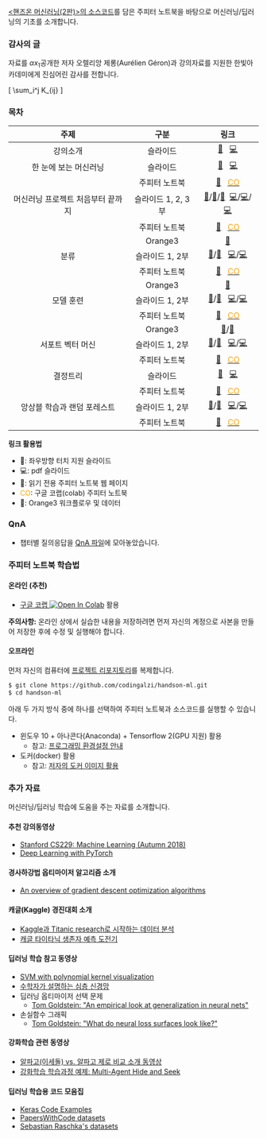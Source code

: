 <!--  마크다운에서 수식 표현하기 설정 시작 -->
<script type="text/x-mathjax-config">
MathJax.Hub.Config({
    TeX: {
      equationNumbers: {
        autoNumber: "AMS"
      }
    },
    tex2jax: {
    inlineMath: [ ['$', '$'] ],
    displayMath: [ ['$$', '$$'] ],
    processEscapes: true,
  }
});
MathJax.Hub.Register.MessageHook("Math Processing Error",function (message) {
          alert("Math Processing Error: "+message[1]);
	      });
MathJax.Hub.Register.MessageHook("TeX Jax - parse error",function (message) {
	        alert("Math Processing Error: "+message[1]);
	      });
</script>
<script type="text/javascript" async
  src="https://cdn.mathjax.org/mathjax/latest/MathJax.js?config=TeX-MML-AM_CHTML">
</script>
<!--  마크다운에서 수식 표현하기 설정 끝 -->

[&lt;핸즈온 머신러닝(2판)&gt;의 소스코드](https://github.com/ageron/handson-ml2)를 
담은 주피터 노트북을 바탕으로 머신러닝/딥러닝의 기초를 소개합니다.

### 감사의 글

자료를 $\alpha x_1$공개한 저자 오렐리앙 제롱(Aur&eacute;lien G&eacute;ron)과 강의자료를 지원한 한빛아카데미에게 진심어린 감사를 전합니다.

\[
\sum_i^j K_{ij}
\]

### 목차

| 주제 | 구분 | 링크 |
| :--: | :--: | :--: |
| 강의소개 | 슬라이드 | [&#x1F4F1;](./slides/handson-ml2-00.slides.html) &nbsp; [&#x1F4BB;](./slides/handson-ml2-00-slides.pdf) |
| 한 눈에 보는 머신러닝 | 슬라이드 | [&#x1F4F1;](./slides/handson-ml2-01.slides.html) &nbsp; [&#x1F4BB;](./slides/handson-ml2-01-slides.pdf) |
| | 주피터 노트북 | [&#x1F4D9;](./notebooks/handson-ml2-01.html) &nbsp; [<span style="color: orange;">CO</span>](https://colab.research.google.com/github/codingalzi/handson-ml2/blob/master/notebooks/handson-ml2-01.ipynb) |
| 머신러닝 프로젝트 처음부터 끝까지 | 슬라이드 1, 2, 3부 | [&#x1F4F1;](./slides/handson-ml2-02a.slides.html)/[&#x1F4F1;](./slides/handson-ml2-02b.slides.html)/[&#x1F4F1;](./slides/handson-ml2-02c.slides.html) &nbsp;[&#x1F4BB;](./slides/handson-ml2-02a-slides.pdf)/[&#x1F4BB;](./slides/handson-ml2-02b-slides.pdf)/[&#x1F4BB;](./slides/handson-ml2-02c-slides.pdf) |
| | 주피터 노트북 | [&#x1F4D9;](./notebooks/handson-ml2-02.html) &nbsp; [<span style="color: orange;">CO</span>](https://colab.research.google.com/github/codingalzi/handson-ml2/blob/master/notebooks/handson-ml2-02.ipynb) |
| | Orange3 | [&#x1F34A;](https://raw.githubusercontent.com/codingalzi/handson-ml2/master/orange3/housing/housing.zip) |
| 분류 | 슬라이드 1, 2부| [&#x1F4F1;](./slides/handson-ml2-03a.slides.html)/[&#x1F4F1;](./slides/handson-ml2-03b.slides.html) &nbsp; [&#x1F4BB;](./slides/handson-ml2-03a-slides.pdf)/[&#x1F4BB;](./slides/handson-ml2-03b-slides.pdf) |
| | 주피터 노트북 | [&#x1F4D9;](./notebooks/handson-ml2-03.html) &nbsp; [<span style="color: orange;">CO</span>](https://colab.research.google.com/github/codingalzi/handson-ml2/blob/master/notebooks/handson-ml2-03.ipynb) |
| | Orange3 | [&#x1F34A;](https://raw.githubusercontent.com/codingalzi/handson-ml2/master/orange3/mnist/mnist.zip) |
| 모델 훈련 | 슬라이드 1, 2부 | [&#x1F4F1;](./slides/handson-ml2-04a.slides.html)/[&#x1F4F1;](./slides/handson-ml2-04b.slides.html) &nbsp; [&#x1F4BB;](./slides/handson-ml2-04a-slides.pdf)/[&#x1F4BB;](./slides/handson-ml2-04b-slides.pdf) |
| | 주피터 노트북 | [&#x1F4D9;](./notebooks/handson-ml2-04.html) &nbsp; [<span style="color: orange;">CO</span>](https://colab.research.google.com/github/codingalzi/handson-ml2/blob/master/notebooks/handson-ml2-04.ipynb) |
| | Orange3 | [&#x1F34A;](https://raw.githubusercontent.com/codingalzi/handson-ml2/master/orange3/training_models/training_models.zip)/[&#x1F34A;](https://raw.githubusercontent.com/codingalzi/handson-ml2/master/orange3/iris/iris.zip) |
| 서포트 벡터 머신 | 슬라이드 1, 2부 | [&#x1F4F1;](./slides/handson-ml2-05a.slides.html)/[&#x1F4F1;](./slides/handson-ml2-05b.slides.html) &nbsp; [&#x1F4BB;](./slides/handson-ml2-05a-slides.pdf)/[&#x1F4BB;](./slides/handson-ml2-05b-slides.pdf) |
| | 주피터 노트북 | [&#x1F4D9;](./notebooks/handson-ml2-05.html) &nbsp; [<span style="color: orange;">CO</span>](https://colab.research.google.com/github/codingalzi/handson-ml2/blob/master/notebooks/handson-ml2-05.ipynb) |
| 결정트리 | 슬라이드 | [&#x1F4F1;](./slides/handson-ml2-06.slides.html) &nbsp; [&#x1F4BB;](./slides/handson-ml2-06-slides.pdf) |
| | 주피터 노트북 | [&#x1F4D9;](./notebooks/handson-ml2-06.html) &nbsp; [<span style="color: orange;">CO</span>](https://colab.research.google.com/github/codingalzi/handson-ml2/blob/master/notebooks/handson-ml2-06.ipynb) |
| 앙상블 학습과 랜덤 포레스트 | 슬라이드 1, 2부| [&#x1F4F1;](./slides/handson-ml2-07a.slides.html)/[&#x1F4F1;](./slides/handson-ml2-07b.slides.html) &nbsp; [&#x1F4BB;](./slides/handson-ml2-07a-slides.pdf)/[&#x1F4BB;](./slides/handson-ml2-07b-slides.pdf) |
| | 주피터 노트북 | [&#x1F4D9;](./notebooks/handson-ml2-07.html) &nbsp; [<span style="color: orange;">CO</span>](https://colab.research.google.com/github/codingalzi/handson-ml2/blob/master/notebooks/handson-ml2-07.ipynb) |

**링크 활용법**
* &#x1F4F1;: 좌우방향 터치 지원 슬라이드
* &#x1F4BB;: pdf 슬라이드
* &#x1F4D8;: 읽기 전용 주피터 노트북 웹 페이지
* <span style="color: orange;">CO</span>: 구글 코랩(colab) 주피터 노트북
* &#x1F34A;: Orange3 워크플로우 및 데이터

### QnA

* 챕터별 질의응답을 [QnA 파일](qna.md)에 모아놓았습니다.

### 주피터 노트북 학습법

#### 온라인 (추천)

* [구글 코랩 ](https://colab.research.google.com/github/codingalzi/handson-ml2/blob/master/)
<a href="https://colab.research.google.com/github/codingalzi/handson-ml2/blob/master/"><img src="https://colab.research.google.com/assets/colab-badge.svg" alt="Open In Colab"/></a> 활용

**주의사항:** 온라인 상에서 실습한 내용을 저장하려면 먼저 자신의 계정으로 사본을 만들어 저장한 후에 수정 및 실행해야 합니다.

#### 오프라인

먼저 자신의 컴퓨터에
[프로젝트 리포지토리](https://github.com/codingalzi/handson-ml2)를 
복제합니다.

```bash
$ git clone https://github.com/codingalzi/handson-ml.git
$ cd handson-ml
```

아래 두 가지 방식 중에 하나를 선택하여 주피터 노트북과 소스코드를 실행할 수 있습니다.

* 윈도우 10 + 아나콘다(Anaconda) + Tensorflow 2(GPU 지원) 활용
    * 참고: [프로그래밍 환경설정 안내](./INSTALL.md)
* 도커(docker) 활용
    * 참고: [저자의 도커 이미지 활용](https://github.com/ageron/handson-ml2/tree/master/docker)

### 추가 자료

머신러닝/딥러닝 학습에 도움을 주는 자료를 소개합니다.

#### 추천 강의동영상
- [Stanford CS229: Machine Learning (Autumn 2018)](https://www.youtube.com/watch?v=jGwO_UgTS7I&list=PLoROMvodv4rMiGQp3WXShtMGgzqpfVfbU)
- [Deep Learning with PyTorch](https://atcold.github.io/pytorch-Deep-Learning/)

#### 경사하강법 옵티마이저 알고리즘 소개
- [An overview of gradient descent optimization algorithms](https://ruder.io/optimizing-gradient-descent/index.html)

#### 캐글(Kaggle) 경진대회 소개
- [Kaggle과 Titanic research로 시작하는 데이터 분석](https://developers.ascentnet.co.jp/2017/11/24/kaggle-process-review/)
- [캐글 타이타닉 생존자 예측 도전기](https://cyc1am3n.github.io/2018/10/09/my-first-kaggle-competition_titanic.html)

#### 딥러닝 학습 참고 동영상
- [SVM with polynomial kernel visualization](https://www.youtube.com/watch?v=OdlNM96sHio&t=0s)
- [수학자가 설명하는 심층 신경망](https://www.youtube.com/playlist?list=PLZHQObOWTQDNU6R1_67000Dx_ZCJB-3pi)
- 딥러닝 옵티마이저 선택 문제
   - [Tom Goldstein: "An empirical look at generalization in neural nets"](https://youtu.be/kcVWAKf7UAg?t=1304)
- 손실함수 그래픽
   - [Tom Goldstein: "What do neural loss surfaces look like?"](https://youtu.be/78vq6kgsTa8?t=237)

#### 강화학습 관련 동영상
- [알파고(이세돌) vs. 알파고 제로 비교 소개 동영상](https://www.youtube.com/watch?v=MgowR4pq3e8)
- [강화학습 학습과정 예제: Multi-Agent Hide and Seek](https://www.youtube.com/watch?v=kopoLzvh5jY)

#### 딥러닝 학습용 코드 모음집

- [Keras Code Examples](https://keras.io/examples/)
- [PapersWithCode datasets](https://www.paperswithcode.com/datasets)
- [Sebastian Raschka's datasets](https://sebastianraschka.com/blog/2021/ml-dl-datasets.html)
